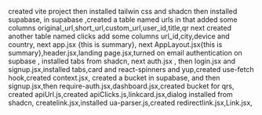 created vite project then installed tailwin css and shadcn then installed supabase, in supabase ,created a table named urls in that added some columns original_url,short_url,custom_url,user_id,title,qr
next created another table named clicks add some columns url_id,city,device and country, next app.jsx {this is summary}, next AppLayout.jsx{this is summary},header.jsx,landing page.jsx,turned on email authentication on supbase , installed tabs from shadcn,
next auth.jsx , then login.jsx and signup.jsx,installed tabs,card and react-spinners and yup,created use-fetch hook,created context.jsx, created a bucket in supabase, and then signup.jsx,then require-auth.jsx,dashboard.jsx,created bucket for qrs, created apiUrl.js,created apiClicks.js,linkcard.jsx,dialog installed from shadcn, createlink.jsx,installed ua-parser.js,created redirectlink.jsx,Link.jsx,
